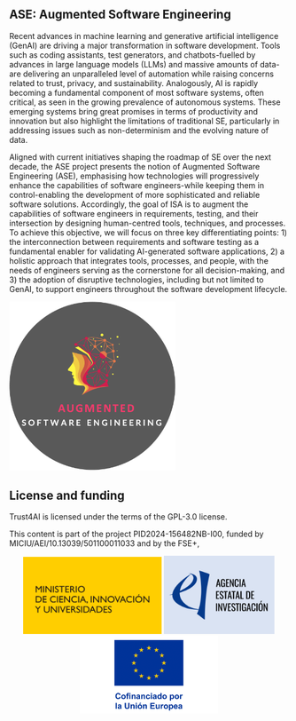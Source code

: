 ## ASE: Augmented Software Engineering

Recent advances in machine learning and generative artificial intelligence (GenAI) are driving a major transformation in software development. Tools such as coding assistants, test generators, and chatbots-fuelled by advances in large language models (LLMs) and massive amounts of data-are delivering an unparalleled level of automation while raising concerns related to trust, privacy, and sustainability. Analogously, AI is rapidly becoming a fundamental component of most software systems, often critical, as seen in the growing prevalence of autonomous systems. These emerging systems bring great promises in terms of productivity and innovation but also highlight the limitations of traditional SE, particularly in addressing issues such as non-determinism and the evolving nature of data.

Aligned with current initiatives shaping the roadmap of SE over the next decade, the ASE project presents the notion of Augmented Software Engineering (ASE), emphasising how technologies will progressively enhance the capabilities of software engineers-while keeping them in control-enabling the development of more sophisticated and reliable software solutions. Accordingly, the goal of ISA is to augment the capabilities of software engineers in requirements, testing, and their intersection by designing human-centred tools, techniques, and processes. To achieve this objective, we will focus on three key differentiating points: 1) the interconnection between requirements and software testing as a fundamental enabler for validating AI-generated software applications, 2) a holistic approach that integrates tools, processes, and people, with the needs of engineers serving as the cornerstone for all decision-making, and 3) the adoption of disruptive technologies, including but not limited to GenAI, to support engineers throughout the software development lifecycle. 


<img src="https://github.com/isa-group/aseproject/blob/main/sticker/ASE_sticker_dark.png" width="300">



## License and funding

Trust4AI is licensed under the terms of the GPL-3.0 license.

This content is part of the project PID2024-156482NB-I00, funded by MICIU/AEI/10.13039/501100011033 and by the FSE+,

<p align="center">
<img src="https://github.com/isa-group/aseproject/blob/main/funding_logos/logo_ministerio_ciencia.svg" width="250">
  <img src="https://github.com/isa-group/aseproject/blob/main/funding_logos/logo_aei.svg" width="200">
<img src="https://github.com/isa-group/aseproject/blob/main/funding_logos/EU_funding_logo.png" width="250">
</p>


